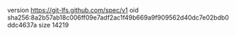version https://git-lfs.github.com/spec/v1
oid sha256:8a2b57ab18c006ff09e7adf2ac1f49b669a9f909562d40dc7e02bdb0ddc4637a
size 14219
